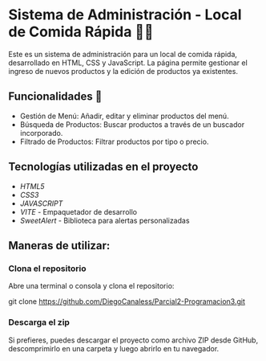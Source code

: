 # Sistema de Administración - Local de Comida Rápida 🍔🍟


Este es un sistema de administración para un local de comida rápida, desarrollado en HTML, CSS y JavaScript. La página permite gestionar el ingreso de nuevos productos y la edición de productos ya existentes.

## Funcionalidades 🚀
- Gestión de Menú: Añadir, editar y eliminar productos del menú.
- Búsqueda de Productos: Buscar productos a través de un buscador incorporado.
- Filtrado de Productos: Filtrar productos por tipo o precio.

## Tecnologías utilizadas en el proyecto

- *HTML5*
- *CSS3*
- *JAVASCRIPT*
- *VITE* - Empaquetador de desarrollo
- *SweetAlert* - Biblioteca para alertas personalizadas


## Maneras de utilizar:

### Clona el repositorio

   Abre una terminal o consola y clona el repositorio:

   git clone https://github.com/DiegoCanaless/Parcial2-Programacion3.git

### Descarga el zip

Si prefieres, puedes descargar el proyecto como archivo ZIP desde GitHub, descomprimirlo en una carpeta y luego abrirlo en tu navegador.



